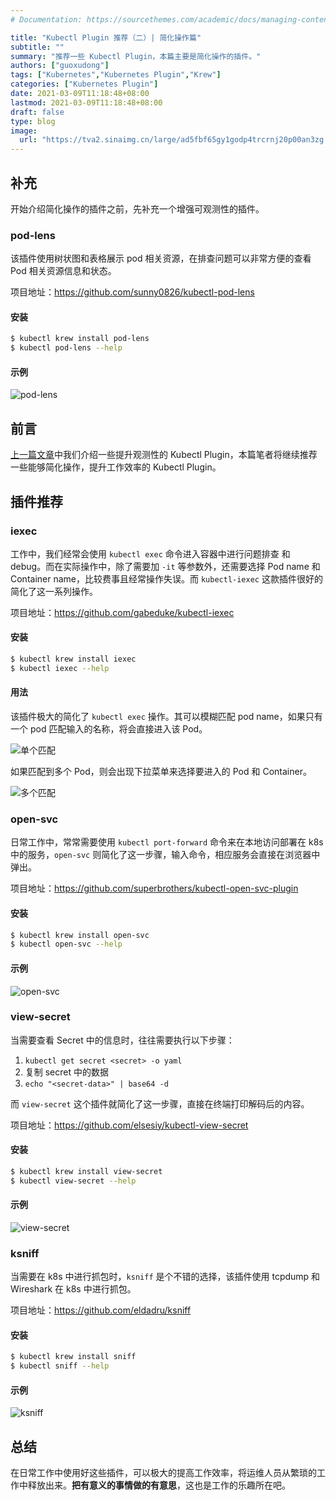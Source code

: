 ```yaml
---
# Documentation: https://sourcethemes.com/academic/docs/managing-content/

title: "Kubectl Plugin 推荐（二）| 简化操作篇"
subtitle: ""
summary: "推荐一些 Kubectl Plugin，本篇主要是简化操作的插件。"
authors: ["guoxudong"]
tags: ["Kubernetes","Kubernetes Plugin","Krew"]
categories: ["Kubernetes Plugin"]
date: 2021-03-09T11:18:48+08:00
lastmod: 2021-03-09T11:18:48+08:00
draft: false
type: blog
image:
  url: "https://tva2.sinaimg.cn/large/ad5fbf65gy1godp4trcrnj20p00an3zg.jpg"
---
```

## 补充

开始介绍简化操作的插件之前，先补充一个增强可观测性的插件。

### pod-lens

该插件使用树状图和表格展示 pod 相关资源，在排查问题可以非常方便的查看 Pod 相关资源信息和状态。

项目地址：https://github.com/sunny0826/kubectl-pod-lens

#### 安装

```bash
$ kubectl krew install pod-lens
$ kubectl pod-lens --help
```

#### 示例

![pod-lens](https://tvax4.sinaimg.cn/large/ad5fbf65gy1godp0s6wj6j219014ugx8.jpg)

## 前言

[上一篇文章](../kubectl-plugin-recommended)中我们介绍一些提升观测性的 Kubectl Plugin，本篇笔者将继续推荐一些能够简化操作，提升工作效率的 Kubectl Plugin。

## 插件推荐

### iexec

工作中，我们经常会使用 `kubectl exec` 命令进入容器中进行问题排查 和 debug。而在实际操作中，除了需要加 `-it` 等参数外，还需要选择 Pod name 和 Container name，比较费事且经常操作失误。而 `kubectl-iexec` 这款插件很好的简化了这一系列操作。

项目地址：https://github.com/gabeduke/kubectl-iexec

#### 安装

```bash
$ kubectl krew install iexec
$ kubectl iexec --help
```

#### 用法

该插件极大的简化了 `kubectl exec` 操作。其可以模糊匹配 pod name，如果只有一个 pod 匹配输入的名称，将会直接进入该 Pod。

![单个匹配](https://tva1.sinaimg.cn/large/ad5fbf65gy1godnu79ttxj20rs0fkq5e.jpg)

如果匹配到多个 Pod，则会出现下拉菜单来选择要进入的 Pod 和 Container。

![多个匹配](https://tva4.sinaimg.cn/large/ad5fbf65gy1godnw22airj20pw0gajts.jpg)


### open-svc

日常工作中，常常需要使用 `kubectl port-forward` 命令来在本地访问部署在 k8s 中的服务，`open-svc` 则简化了这一步骤，输入命令，相应服务会直接在浏览器中弹出。

项目地址：https://github.com/superbrothers/kubectl-open-svc-plugin

#### 安装

```bash
$ kubectl krew install open-svc
$ kubectl open-svc --help
```

#### 示例

![open-svc](https://tva4.sinaimg.cn/large/ad5fbf65gy1godnz8c836g20ok0aymzp.gif)


### view-secret

当需要查看 Secret 中的信息时，往往需要执行以下步骤：

1. `kubectl get secret <secret> -o yaml`
2. 复制 secret 中的数据
3. `echo "<secret-data>" | base64 -d`

而 `view-secret` 这个插件就简化了这一步骤，直接在终端打印解码后的内容。

项目地址：https://github.com/elsesiy/kubectl-view-secret

#### 安装

```bash
$ kubectl krew install view-secret
$ kubectl view-secret --help
```

#### 示例

![view-secret](https://tvax3.sinaimg.cn/large/ad5fbf65gy1godoks7qwbj20oa11oq9n.jpg)

### ksniff

当需要在 k8s 中进行抓包时，`ksniff` 是个不错的选择，该插件使用 tcpdump 和 Wireshark 在 k8s 中进行抓包。

项目地址：https://github.com/eldadru/ksniff

#### 安装

```bash
$ kubectl krew install sniff
$ kubectl sniff --help
```

#### 示例

![ksniff](https://tva4.sinaimg.cn/large/ad5fbf65gy1godop5l1hqg21bp0oval7.gif)

## 总结

在日常工作中使用好这些插件，可以极大的提高工作效率，将运维人员从繁琐的工作中释放出来。**把有意义的事情做的有意思**，这也是工作的乐趣所在吧。